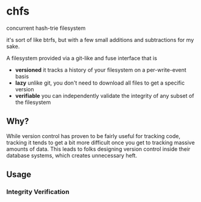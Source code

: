 # chfs

concurrent hash-trie filesystem

it's sort of like btrfs, but with a few small additions and
subtractions for my sake.

A filesystem provided via a git-like and fuse interface that is

* **versioned** it tracks a history of your filesystem on a
  per-write-event basis
* **lazy** unlike git, you don't need to download all files to get a
  specific version
* **verifiable** you can independently validate the integrity of any
  subset of the filesystem

## Why?

While version control has proven to be fairly useful for tracking
code, tracking it tends to get a bit more difficult once you get to
tracking massive amounts of data. This leads to folks designing
version control inside their database systems, which creates
unnecessary heft.

## Usage

### Integrity Verification
